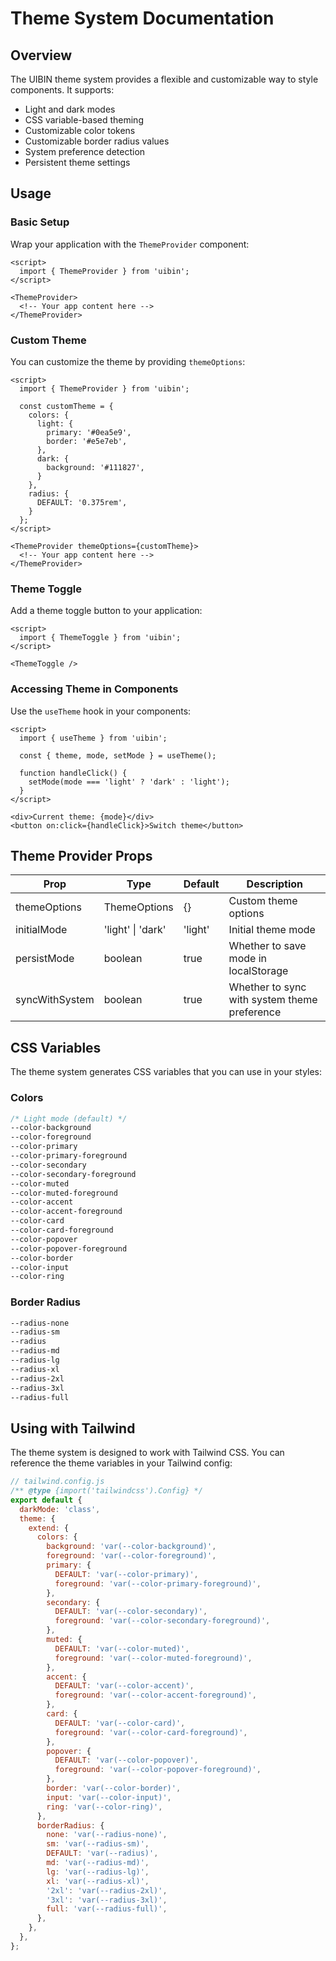 # Theme System Documentation

## Overview

The UIBIN theme system provides a flexible and customizable way to style components. It supports:

- Light and dark modes
- CSS variable-based theming
- Customizable color tokens
- Customizable border radius values
- System preference detection
- Persistent theme settings

## Usage

### Basic Setup

Wrap your application with the `ThemeProvider` component:

```svelte
<script>
  import { ThemeProvider } from 'uibin';
</script>

<ThemeProvider>
  <!-- Your app content here -->
</ThemeProvider>
```

### Custom Theme

You can customize the theme by providing `themeOptions`:

```svelte
<script>
  import { ThemeProvider } from 'uibin';
  
  const customTheme = {
    colors: {
      light: {
        primary: '#0ea5e9',
        border: '#e5e7eb',
      },
      dark: {
        background: '#111827',
      }
    },
    radius: {
      DEFAULT: '0.375rem',
    }
  };
</script>

<ThemeProvider themeOptions={customTheme}>
  <!-- Your app content here -->
</ThemeProvider>
```

### Theme Toggle

Add a theme toggle button to your application:

```svelte
<script>
  import { ThemeToggle } from 'uibin';
</script>

<ThemeToggle />
```

### Accessing Theme in Components

Use the `useTheme` hook in your components:

```svelte
<script>
  import { useTheme } from 'uibin';
  
  const { theme, mode, setMode } = useTheme();
  
  function handleClick() {
    setMode(mode === 'light' ? 'dark' : 'light');
  }
</script>

<div>Current theme: {mode}</div>
<button on:click={handleClick}>Switch theme</button>
```

## Theme Provider Props

| Prop           | Type               | Default   | Description                                    |
|----------------|-------------------|-----------|------------------------------------------------|
| themeOptions   | ThemeOptions      | {}        | Custom theme options                           |
| initialMode    | 'light' \| 'dark' | 'light'   | Initial theme mode                             |
| persistMode    | boolean           | true      | Whether to save mode in localStorage           |
| syncWithSystem | boolean           | true      | Whether to sync with system theme preference   |

## CSS Variables

The theme system generates CSS variables that you can use in your styles:

### Colors

```css
/* Light mode (default) */
--color-background
--color-foreground
--color-primary
--color-primary-foreground
--color-secondary
--color-secondary-foreground
--color-muted
--color-muted-foreground
--color-accent
--color-accent-foreground
--color-card
--color-card-foreground
--color-popover
--color-popover-foreground
--color-border
--color-input
--color-ring
```

### Border Radius

```css
--radius-none
--radius-sm
--radius
--radius-md
--radius-lg
--radius-xl
--radius-2xl
--radius-3xl
--radius-full
```

## Using with Tailwind

The theme system is designed to work with Tailwind CSS. You can reference the theme variables in your Tailwind config:

```js
// tailwind.config.js
/** @type {import('tailwindcss').Config} */
export default {
  darkMode: 'class',
  theme: {
    extend: {
      colors: {
        background: 'var(--color-background)',
        foreground: 'var(--color-foreground)',
        primary: {
          DEFAULT: 'var(--color-primary)',
          foreground: 'var(--color-primary-foreground)',
        },
        secondary: {
          DEFAULT: 'var(--color-secondary)',
          foreground: 'var(--color-secondary-foreground)',
        },
        muted: {
          DEFAULT: 'var(--color-muted)',
          foreground: 'var(--color-muted-foreground)',
        },
        accent: {
          DEFAULT: 'var(--color-accent)',
          foreground: 'var(--color-accent-foreground)',
        },
        card: {
          DEFAULT: 'var(--color-card)',
          foreground: 'var(--color-card-foreground)',
        },
        popover: {
          DEFAULT: 'var(--color-popover)',
          foreground: 'var(--color-popover-foreground)',
        },
        border: 'var(--color-border)',
        input: 'var(--color-input)',
        ring: 'var(--color-ring)',
      },
      borderRadius: {
        none: 'var(--radius-none)',
        sm: 'var(--radius-sm)',
        DEFAULT: 'var(--radius)',
        md: 'var(--radius-md)',
        lg: 'var(--radius-lg)',
        xl: 'var(--radius-xl)',
        '2xl': 'var(--radius-2xl)',
        '3xl': 'var(--radius-3xl)',
        full: 'var(--radius-full)',
      },
    },
  },
};
``` 